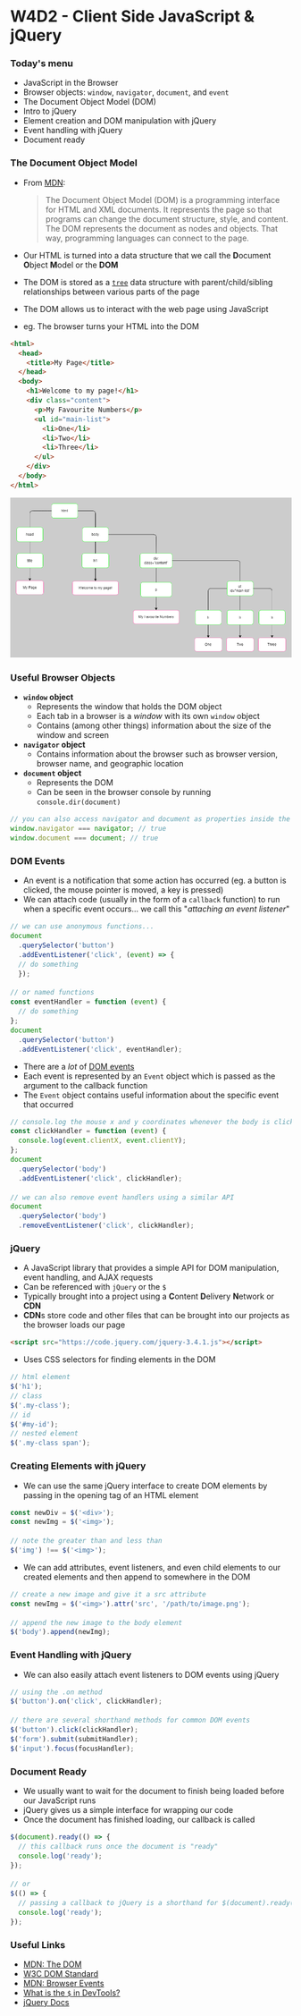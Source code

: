 # W4D2 - Client Side JavaScript & jQuery

### Today's menu

- JavaScript in the Browser
- Browser objects: `window`, `navigator`, `document`, and `event`
- The Document Object Model (DOM)
- Intro to jQuery
- Element creation and DOM manipulation with jQuery
- Event handling with jQuery
- Document ready



















### The **D**ocument **O**bject **M**odel
- From [MDN](https://developer.mozilla.org/en-US/docs/Web/API/Document_Object_Model/Introduction):
  > The Document Object Model (DOM) is a programming interface for HTML and XML documents. It represents the page so that programs can change the document structure, style, and content. The DOM represents the document as nodes and objects. That way, programming languages can connect to the page.
- Our HTML is turned into a data structure that we call the **D**ocument **O**bject **M**odel or the **DOM**
- The DOM is stored as a [`tree`](https://en.wikipedia.org/wiki/Tree_(data_structure)) data structure with parent/child/sibling relationships between various parts of the page
- The DOM allows us to interact with the web page using JavaScript

- eg. The browser turns your HTML into the DOM

```html
<html>
  <head>
    <title>My Page</title>
  </head>
  <body>
    <h1>Welcome to my page!</h1>
    <div class="content">
      <p>My Favourite Numbers</p>
      <ul id="main-list">
        <li>One</li>
        <li>Two</li>
        <li>Three</li>
      </ul>
    </div>
  </body>
</html>
```

![DOM example](https://raw.githubusercontent.com/andydlindsay/lectures/master/w04d02/dom-example.png)

### Useful Browser Objects
- **`window` object**
  - Represents the window that holds the DOM object
  - Each tab in a browser is a _window_ with its own `window` object
  - Contains (among other things) information about the size of the window and screen
- **`navigator` object**
  - Contains information about the browser such as browser version, browser name, and geographic location
- **`document` object**
  - Represents the DOM
  - Can be seen in the browser console by running `console.dir(document)`

```js
// you can also access navigator and document as properties inside the window object
window.navigator === navigator; // true
window.document === document; // true
```

### DOM Events
- An event is a notification that some action has occurred (eg. a button is clicked, the mouse pointer is moved, a key is pressed)
- We can attach code (usually in the form of a `callback` function) to run when a specific event occurs... we call this "_attaching an event listener_"

```js
// we can use anonymous functions...
document
  .querySelector('button')
  .addEventListener('click', (event) => {
  // do something
  });

// or named functions
const eventHandler = function (event) {
  // do something
};
document
  .querySelector('button')
  .addEventListener('click', eventHandler);
```

- There are a *lot* of [DOM events](https://developer.mozilla.org/en-US/docs/Web/Events)
- Each event is represented by an `Event` object which is passed as the argument to the callback function
- The `Event` object contains useful information about the specific event that occurred

```js
// console.log the mouse x and y coordinates whenever the body is clicked
const clickHandler = function (event) {
  console.log(event.clientX, event.clientY);
};
document
  .querySelector('body')
  .addEventListener('click', clickHandler);

// we can also remove event handlers using a similar API
document
  .querySelector('body')
  .removeEventListener('click', clickHandler);
```

### jQuery
- A JavaScript library that provides a simple API for DOM manipulation, event handling, and AJAX requests
- Can be referenced with `jQuery` or the `$`
- Typically brought into a project using a **C**ontent **D**elivery **N**etwork or **CDN**
- **CDN**s store code and other files that can be brought into our projects as the browser loads our page

```html
<script src="https://code.jquery.com/jquery-3.4.1.js"></script>
```

- Uses CSS selectors for finding elements in the DOM

```js
// html element
$('h1');
// class
$('.my-class');
// id
$('#my-id');
// nested element
$('.my-class span');
```

### Creating Elements with jQuery
- We can use the same jQuery interface to create DOM elements by passing in the opening tag of an HTML element

```js
const newDiv = $('<div>');
const newImg = $('<img>');

// note the greater than and less than
$('img') !== $('<img>');
```

- We can add attributes, event listeners, and even child elements to our created elements and then append to somewhere in the DOM

```js
// create a new image and give it a src attribute
const newImg = $('<img>').attr('src', '/path/to/image.png');

// append the new image to the body element
$('body').append(newImg);
```

### Event Handling with jQuery
- We can also easily attach event listeners to DOM events using jQuery

```js
// using the .on method
$('button').on('click', clickHandler);

// there are several shorthand methods for common DOM events
$('button').click(clickHandler);
$('form').submit(submitHandler);
$('input').focus(focusHandler);
```

### Document Ready
* We usually want to wait for the document to finish being loaded before our JavaScript runs
* jQuery gives us a simple interface for wrapping our code
* Once the document has finished loading, our callback is called

```js
$(document).ready(() => {
  // this callback runs once the document is "ready"
  console.log('ready');
});

// or
$(() => {
  // passing a callback to jQuery is a shorthand for $(document).ready()
  console.log('ready');
});
```

### Useful Links
- [MDN: The DOM](https://developer.mozilla.org/en-US/docs/Web/API/Document_Object_Model/Introduction)
- [W3C DOM Standard](https://www.w3.org/DOM/)
- [MDN: Browser Events](https://developer.mozilla.org/en-US/docs/Web/Events)
- [What is the `$` in DevTools?](https://thewebivore.com/exactly-wth-is-up-with-in-devtools/)
- [jQuery Docs](https://jquery.com/)
